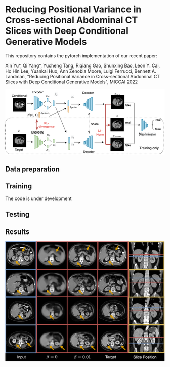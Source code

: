 # Reducing Positional Variance in Cross-sectional Abdominal CT Slices with Deep Conditional Generative Models

This repository contains the pytorch implementation of our recent paper:

Xin Yu*, Qi Yang*, Yucheng Tang,  Riqiang Gao, Shunxing Bao, Leon Y. Cai,  Ho Hin Lee, Yuankai Huo, Ann Zenobia Moore, Luigi Ferrucci, Bennett A. Landman, "Reducing Positional Variance in Cross-sectional Abdominal CT Slices with Deep Conditional Generative Models", MICCAI 2022

<img src="https://github.com/MASILab/C-SliceGen/blob/086d74fc743cdd1e6c129826455060cb0cf376fc/images/method.png" width="600px"/>

## Data preparation

## Training
The code is under development

## Testing

## Results
<img src="https://github.com/MASILab/C-SliceGen/blob/086d74fc743cdd1e6c129826455060cb0cf376fc/images/qualitative.png" width="600px"/>


